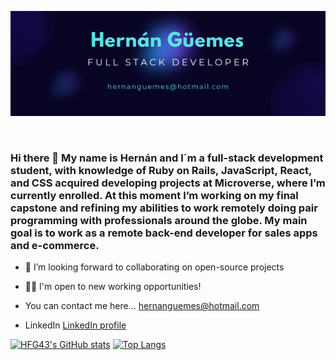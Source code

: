 <p align="center">
  <img src="./Hernán Güemes.png"/>
</p>  
<br>

### Hi there 👋 My name is Hernán and I´m a full-stack development student, with knowledge of Ruby on Rails, JavaScript, React, and CSS acquired developing projects at Microverse, where I’m currently enrolled. At this moment I’m working on my final capstone and refining my abilities to work remotely doing pair programming with professionals around the globe. My main goal is to work as a remote back-end developer for sales apps and e-commerce.

- 👯 I’m looking forward to collaborating on open-source projects
- 🐱‍💻 I'm open to new working opportunities!

- You can contact me here... hernanguemes@hotmail.com
- LinkedIn [LinkedIn profile](https://www.linkedin.com/in/hernanguemes/)

  
[![HFG43's GitHub stats](https://github-readme-stats.vercel.app/api?username=HFG43)](https://github.com/HFG43/github-readme-stats)
[![Top Langs](https://github-readme-stats.vercel.app/api/top-langs/?username=HFG43&layout=compact)](https://github.com/HFG43/github-readme-stats)
